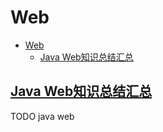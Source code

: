 # Web

- [Web](#web)
  - [Java Web知识总结汇总](#java-web知识总结汇总)

## [Java Web知识总结汇总](https://blog.csdn.net/zangdaiyang1991/article/details/91480641)













TODO java web